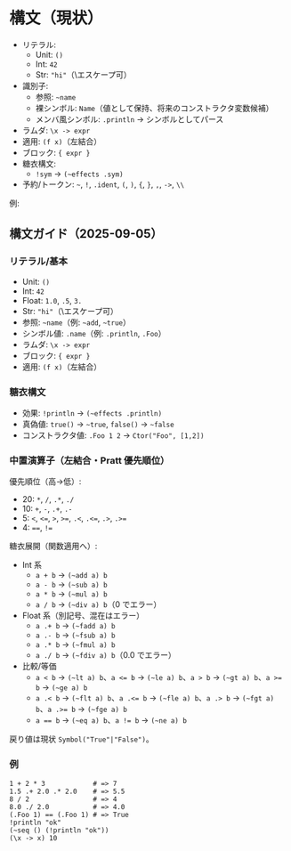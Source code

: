 # 構文（現状）

- リテラル:
  - Unit: `()`
  - Int: `42`
  - Str: `"hi"`（\エスケープ可）
- 識別子:
  - 参照: `~name`
  - 裸シンボル: `Name`（値として保持、将来のコンストラクタ変数候補）
  - メンバ風シンボル: `.println` → シンボルとしてパース
- ラムダ: `\x -> expr`
- 適用: `(f x)`（左結合）
- ブロック: `{ expr }`
- 糖衣構文:
  - `!sym` → `(~effects .sym)`
- 予約/トークン: `~`, `!`, `.ident`, `(`, `)`, `{`, `}`, `,`, `->`, `\\`

例:
## 構文ガイド（2025-09-05）

### リテラル/基本

- Unit: `()`
- Int: `42`
- Float: `1.0`, `.5`, `3.`
- Str: `"hi"`（\\エスケープ可）
- 参照: `~name`（例: `~add`, `~true`）
- シンボル値: `.name`（例: `.println`, `.Foo`）
- ラムダ: `\x -> expr`
- ブロック: `{ expr }`
- 適用: `(f x)`（左結合）

### 糖衣構文

- 効果: `!println` → `(~effects .println)`
- 真偽値: `true()` → `~true`, `false()` → `~false`
- コンストラクタ値: `.Foo 1 2` → `Ctor("Foo", [1,2])`

### 中置演算子（左結合・Pratt 優先順位）

優先順位（高→低）:
- 20: `*`, `/`, `.*`, `./`
- 10: `+`, `-`, `.+`, `.-`
- 5: `<`, `<=`, `>`, `>=`, `.<`, `.<=`, `.>`, `.>=`
- 4: `==`, `!=`

糖衣展開（関数適用へ）:

- Int 系
  - `a + b` → `(~add a) b`
  - `a - b` → `(~sub a) b`
  - `a * b` → `(~mul a) b`
  - `a / b` → `(~div a) b`（0 でエラー）
- Float 系（別記号、混在はエラー）
  - `a .+ b` → `(~fadd a) b`
  - `a .- b` → `(~fsub a) b`
  - `a .* b` → `(~fmul a) b`
  - `a ./ b` → `(~fdiv a) b`（0.0 でエラー）
- 比較/等価
  - `a < b`  → `(~lt a) b`、`a <= b` → `(~le a) b`、`a > b` → `(~gt a) b`、`a >= b` → `(~ge a) b`
  - `a .< b` → `(~flt a) b`、`a .<= b` → `(~fle a) b`、`a .> b` → `(~fgt a) b`、`a .>= b` → `(~fge a) b`
  - `a == b` → `(~eq a) b`、`a != b` → `(~ne a) b`

戻り値は現状 `Symbol("True"|"False")`。

### 例

```
1 + 2 * 3            # => 7
1.5 .+ 2.0 .* 2.0    # => 5.5
8 / 2                # => 4
8.0 ./ 2.0           # => 4.0
(.Foo 1) == (.Foo 1) # => True
!println "ok"
(~seq () (!println "ok"))
(\x -> x) 10
```
